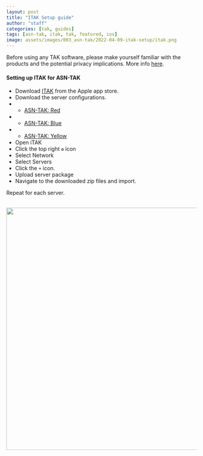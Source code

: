 ```yaml
---
layout: post
title: "ITAK Setup guide"
author: "staff"
categories: [tak, guides]
tags: [asn-tak, itak, tak, featured, ios]
image: assets/images/003_asn-tak/2022-04-09-itak-setup/itak.png
---
```


Before using any TAK software, please make yourself familiar with the products and the potential privacy implications. More info [here](/asn-tak-overview).

#### Setting up ITAK for ASN-TAK

* Download [ITAK](https://apps.apple.com/us/app/itak/id1561656396) from the Apple app store.
* Download the server configurations.
* * [ASN-TAK: Red](https://github.com/airsoftnorge/itaksetup/raw/main/Red.zip)
* * [ASN-TAK: Blue](https://github.com/airsoftnorge/itaksetup/raw/main/Blue.zip)
* * [ASN-TAK: Yellow](https://github.com/airsoftnorge/itaksetup/raw/main/Yellow.zip)
* Open iTAK
* Click the top right `⚙` icon
* Select Network 
* Select Servers
* Click the `+` icon.
* Upload server package
* Navigate to the downloaded zip files and import.

Repeat for each server. 

<br>
<div class="image-thumbnail">
	<a href="/assets/images/003_asn-tak/2022-04-09-itak-setup/bilde.avif">
		<img src="/assets/images/003_asn-tak/2022-04-09-itak-setup/bilde.avif" width="640"/>
	</a>
</div>